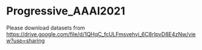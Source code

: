 # Progressive_AAAI2021 
Please download datasets from https://drive.google.com/file/d/1QHqC_fcULFmsvehvj_6C8rlpvD8E4zNw/view?usp=sharing
